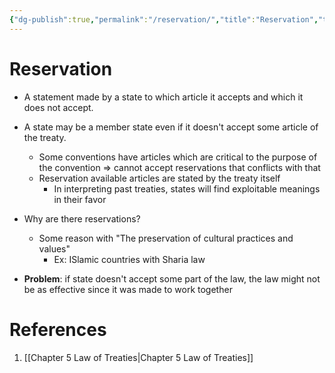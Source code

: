 ```yaml
---
{"dg-publish":true,"permalink":"/reservation/","title":"Reservation","tags":["International-Law"]}
---
```


# Reservation
- A statement made by a state to which article it accepts and which it does not accept.

- A state may be a member state even if it doesn't accept some article of the treaty.
	- Some conventions have articles which are critical to the purpose of the convention => cannot accept reservations that conflicts with that
	- Reservation available articles are stated by the treaty itself
		- In interpreting past treaties, states will find exploitable meanings in their favor
- Why are there reservations?
	- Some reason with "The preservation of cultural practices and values"
		- Ex: ISlamic countries with Sharia law

- **Problem**: if state doesn't accept some part of the law, the law might not be as effective since it was made to work together

# References
1. [[Chapter 5 Law of Treaties\|Chapter 5 Law of Treaties]]
